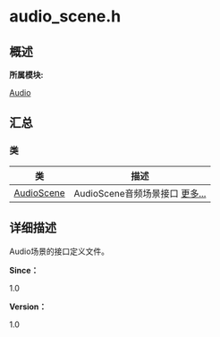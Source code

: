 # audio_scene.h


## **概述**

**所属模块:**

[Audio](_audio.md)


## **汇总**


### 类

  | 类 | 描述 | 
| -------- | -------- |
| [AudioScene](_audio_scene.md) | AudioScene音频场景接口&nbsp;[更多...](_audio_scene.md) | 


## **详细描述**

Audio场景的接口定义文件。

**Since：**

1.0

**Version：**

1.0
